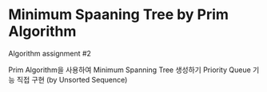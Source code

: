 # Minimum Spaaning Tree by Prim Algorithm

Algorithm assignment #2

Prim Algorithm을 사용하여 Minimum Spanning Tree 생성하기
Priority Queue 기능 직접 구현 (by Unsorted Sequence)
